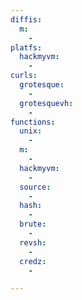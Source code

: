 ```yaml
---
diffis:
  m:
    -
platfs:
  hackmyvm:
    -
curls:
  grotesque:
    -
  grotesquevh:
    -
functions:
  unix:
    -
  m:
    -
  hackmyvm:
    -
  source:
    -
  hash:
    -
  brute:
    -
  revsh:
    -
  credz:
    -

---
```

